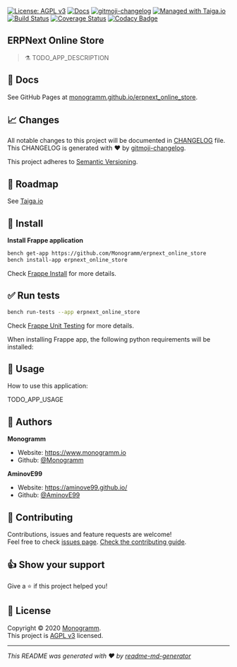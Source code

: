 [![License: AGPL v3][uri_license_image]][uri_license]
[![Docs](https://img.shields.io/badge/Docs-Github%20Pages-blue)](https://monogramm.github.io/erpnext_online_store/)
[![gitmoji-changelog](https://img.shields.io/badge/Changelog-gitmoji-blue.svg)](https://github.com/frinyvonnick/gitmoji-changelog)
[![Managed with Taiga.io](https://img.shields.io/badge/managed%20with-TAIGA.io-709f14.svg)](https://tree.taiga.io/project/monogrammbot-monogrammerpnext_online_store/ "Managed with Taiga.io")
[![Build Status](https://travis-ci.org/Monogramm/erpnext_online_store.svg)](https://travis-ci.org/Monogramm/erpnext_online_store)
[![Coverage Status](https://coveralls.io/repos/github/Monogramm/erpnext_online_store/badge.svg?branch=master)](https://coveralls.io/github/Monogramm/erpnext_online_store?branch=master)
[![Codacy Badge](https://api.codacy.com/project/badge/Grade/347f10fa884446c492b6ba8cd7f4d7fc)](https://app.codacy.com/gh/Monogramm/erpnext_online_store?utm_source=github.com&utm_medium=referral&utm_content=Monogramm/erpnext_online_store&utm_campaign=Badge_Grade_Dashboard)
<!--
[![Codacy Badge](https://api.codacy.com/project/badge/Coverage/273679c703bb4f02ba1aacb350f7b1c5)](https://www.codacy.com/gh/Monogramm/erpnext_online_store?utm_source=github.com&utm_medium=referral&utm_content=Monogramm/erpnext_online_store&utm_campaign=Badge_Coverage)
[![codecov](https://codecov.io/gh/Monogramm/erpnext_online_store/branch/master/graph/badge.svg)](https://codecov.io/gh/Monogramm/erpnext_online_store)
[![DeepSource](https://static.deepsource.io/deepsource-badge-light-mini.svg)](https://deepsource.io/gh/Monogramm/erpnext_online_store/?ref=repository-badge)
-->

<!--

Template variables to replace in ALL files:
* ERPNext Online Store: Name of the application
* erpnext_online_store: GitHub slug of the original application
* TODO_APP_DESCRIPTION: Uppercase value of the GitHub slug
* TODO_APP_USAGE: Application description

Make sure to also rename the erpnext_online_store directory!

-->

## ERPNext Online Store

> :alembic: TODO_APP_DESCRIPTION

## :blue_book: Docs

See GitHub Pages at [monogramm.github.io/erpnext_online_store](https://monogramm.github.io/erpnext_online_store/).

## :chart_with_upwards_trend: Changes

All notable changes to this project will be documented in [CHANGELOG](./CHANGELOG.md) file.
This CHANGELOG is generated with :heart: by [gitmoji-changelog](https://github.com/frinyvonnick/gitmoji-changelog).

This project adheres to [Semantic Versioning](https://semver.org/spec/v2.0.0.html).

## :bookmark: Roadmap

See [Taiga.io](https://tree.taiga.io/project/monogrammbot-monogrammerpnext_online_store/ "Taiga.io monogrammbot-monogrammerpnext_online_store")

## :construction: Install

**Install Frappe application**

```sh
bench get-app https://github.com/Monogramm/erpnext_online_store
bench install-app erpnext_online_store
```

Check [Frappe Install](https://github.com/frappe/frappe/wiki/The-Hitchhiker%27s-Guide-to-Installing-Frappe-on-Linux) for more details.

## :white_check_mark: Run tests

```sh
bench run-tests --app erpnext_online_store
```

Check [Frappe Unit Testing](https://frappe.io/docs/user/en/guides/automated-testing/unit-testing) for more details.

When installing Frappe app, the following python requirements will be installed:

## :rocket: Usage

How to use this application:

TODO_APP_USAGE

<!--
[TODO] If project is deployed to DockerHub:
## :whale: Supported tags
[Dockerhub monogramm/erpnext_online_store](https://hub.docker.com/r/monogramm/erpnext_online_store/)
* `latest`
-->

## :bust_in_silhouette: Authors

**Monogramm**

-   Website: <https://www.monogramm.io>
-   Github: [@Monogramm](https://github.com/Monogramm)

**AminovE99**

-   Website: <https://aminove99.github.io/>
-   Github: [@AminovE99](https://github.com/AminovE99)

## :handshake: Contributing

Contributions, issues and feature requests are welcome!<br />Feel free to check [issues page](https://github.com/Monogramm/erpnext_online_store/issues).
[Check the contributing guide](./CONTRIBUTING.md).<br />

## :thumbsup: Show your support

Give a :star: if this project helped you!

## :page_facing_up: License

Copyright © 2020 [Monogramm](https://github.com/Monogramm).<br />
This project is [AGPL v3](uri_license) licensed.

* * *

_This README was generated with :heart: by [readme-md-generator](https://github.com/kefranabg/readme-md-generator)_

[uri_license]: https://opensource.org/licenses/AGPL-3.0

[uri_license_image]: https://img.shields.io/badge/license-AGPL%20v3-blue
